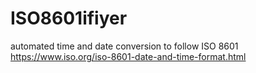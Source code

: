 # ISO8601ifiyer
automated time and date conversion to follow ISO 8601\
https://www.iso.org/iso-8601-date-and-time-format.html
